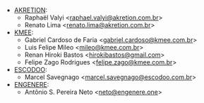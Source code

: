 - [AKRETION](https://akretion.com/pt-BR/):
  - Raphaël Valyi \<<raphael.valyi@akretion.com.br>\>
  - Renato Lima \<<renato.lima@akretion.com.br>\>
- [KMEE](https://kmee.com.br):
  - Gabriel Cardoso de Faria \<<gabriel.cardoso@kmee.com.br>\>
  - Luis Felipe Mileo \<<mileo@kmee.com.br>\>
  - Renan Hiroki Bastos \<<hirokibastos@gmail.com>\>
  - Felipe Zago Rodrigues \<<felipe.zago@kmee.com.br>\>
- [ESCODOO](https://escodoo.com.br):
  - Marcel Savegnago \<<marcel.savegnago@escodoo.com.br>\>
- [ENGENERE](https://engenere.one):
  - Antônio S. Pereira Neto \<<neto@engenere.one>\>
